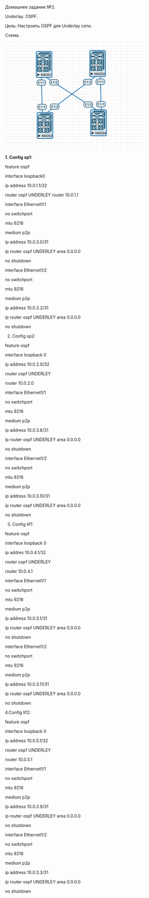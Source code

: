Домашнее задание №2.

Underlay. OSPF.

Цель: Настроить OSPF для Underlay сети.

Схема.

![Alt text](lab2/shema.PNG)


**1. Config sp1:**

feature ospf

interface loopback0

  ip address 10.0.1.1/32

router  ospf UNDERLEY
  router 10.0.1.1

interface Ethernet1/1

  no switchport

  mtu 9216

  medium p2p

  ip address 10.0.3.0/31

  ip router ospf UNDERLEY area 0.0.0.0

  no shutdown

interface Ethernet1/2

  no switchport

  mtu 9216

  medium p2p

  ip address 10.0.3.2/31

  ip router ospf UNDERLEY area 0.0.0.0

  no shutdown
 
2. Config sp2:


feature ospf

interface loopback 0

  ip address 10.0.2.0/32

router ospf UNDERLEY

  router 10.0.2.0


interface Ethernet1/1

  no switchport

  mtu 9216

  medium p2p

  ip address 10.0.3.8/31

  ip router ospf UNDERLEY area 0.0.0.0

  no shutdown

interface Ethernet1/2
  
  no switchport

  mtu 9216

  medium p2p

  ip address 10.0.3.10/31

  ip router ospf UNDERLEY area 0.0.0.0

  no shutdown

3. Config lif1:

feature ospf

interface loopback 0

ip addres 10.0.4.1/32

router ospf UNDERLEY

  router 10.0.4.1

interface Ethernet1/1

  no switchport

  mtu 9216

  medium p2p

  ip address 10.0.3.1/31

  ip router ospf UNDERLEY area 0.0.0.0

  no shutdown

interface Ethernet1/2

  no switchport

  mtu 9216

  medium p2p

  ip address 10.0.3.11/31

  ip router ospf UNDERLEY area 0.0.0.0

  no shutdown

4.Config lif2:

feature ospf

interface loopback 0
 
 ip address 10.0.5.1/32

router ospf UNDERLEY
  
  router 10.0.5.1

interface Ethernet1/1
  
  no switchport
  
  mtu 9216
  
  medium p2p
  
  ip address 10.0.3.9/31
  
  ip router ospf UNDERLEY area 0.0.0.0
  
  no shutdown

interface Ethernet1/2
  
  no switchport
  
  mtu 9216
  
  medium p2p
  
  ip address 10.0.3.3/31
  
  ip router ospf UNDERLEY area 0.0.0.0
  
  no shutdown





